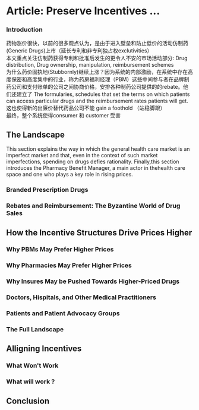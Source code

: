 # Article: Preserve Incentives ...
### Introduction      
药物涨价很快，以前的很多观点认为，是由于进入壁垒和防止低价的活动仿制药(Generic Drugs)上市（延长专利和非专利独占权exclutivities）      
本文重点关注仿制药获得专利和批准后发生的更令人不安的市场活动部分: Drug distribution, Drug ownership, manipulation, reimbursement schemes           
为什么药价固执地(Stubbornly)继续上涨？因为系统的内部激励，在系统中存在高度保密和高度集中的行业，称为药房福利经理（PBM）这些中间参与者在品牌制药公司和支付账单的公司之间协商价格，安排各种制药公司提供的的rebate。他们还建立了 The formularies, schedules that set the terms on which patients can access particular drugs and the reimbursement rates patients will get.      
这也使得新的出廉价替代药品公司不能 gain a foothold （站稳脚跟）      
最终，整个系统使得consumer 和 customer 受害      


## The Landscape      
This section explains the way in which the general health care market is an imperfect market and that, even in the context of such market imperfections, spending on drugs defies rationality. Finally,this section introduces the Pharmacy Benefit Manager, a main actor in thehealth care space and one who plays a key role in rising prices.           

### Branded Prescription Drugs      

### Rebates and Reimbursement: The Byzantine World of Drug Sales           


##  How the Incentive Structures Drive Prices Higher          

### Why PBMs May Prefer Higher Prices         

### Why Pharmacies May Prefer Higher Prices           

### Why Insures May be Pushed Towards Higher-Priced Drugs            

### Doctors, Hispitals, and Other Medical Practitioners           

### Patients and Patient Advocacy Groups                

### The Full Landscape                 

## Alligning Incentives                 


### What Won't Work          


### What will work ?            


## Conclusion
